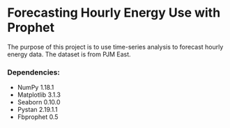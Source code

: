 # Forecasting Hourly Energy Use with Prophet

The purpose of this project is to use time-series analysis to forecast hourly energy data. The dataset is from PJM East.

### Dependencies:

- NumPy 1.18.1
- Matplotlib 3.1.3
- Seaborn 0.10.0
- Pystan 2.19.1.1
- Fbprophet 0.5